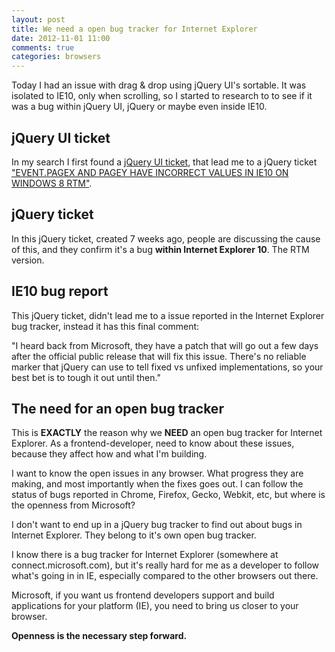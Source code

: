 ```yaml
---
layout: post
title: We need a open bug tracker for Internet Explorer
date: 2012-11-01 11:00
comments: true
categories: browsers
---
```


Today I had an issue with drag & drop using jQuery UI's sortable. It was isolated to IE10, only when scrolling, so I started to research to to see if it was a bug within jQuery UI, jQuery or maybe even inside IE10.

<!--more-->

## jQuery UI ticket

In my search I first found a [jQuery UI ticket](http://bugs.jqueryui.com/ticket/8633), that lead me to a jQuery ticket ["EVENT.PAGEX AND PAGEY HAVE INCORRECT VALUES IN IE10 ON WINDOWS 8 RTM"](http://bugs.jquery.com/ticket/12343).

## jQuery ticket

In this jQuery ticket, created 7 weeks ago, people are discussing the cause of this, and they confirm it's a bug **within Internet Explorer 10**. The RTM version.

## IE10 bug report

This jQuery ticket, didn't lead me to a issue reported in the Internet Explorer bug tracker, instead it has this final comment:

"I heard back from Microsoft, they have a patch that will go out a few days after the official public release that will fix this issue. There's no reliable marker that jQuery can use to tell fixed vs unfixed implementations, so your best bet is to tough it out until then."

## The need for an open bug tracker

This is **EXACTLY** the reason why we **NEED** an open bug tracker for Internet Explorer. As a frontend-developer, need to know about these issues, because they affect how and what I'm building.

I want to know the open issues in any browser. What progress they are making, and most importantly when the fixes goes out. I can follow the status of bugs reported in Chrome, Firefox, Gecko, Webkit, etc, but where is the openness from Microsoft?

I don't want to end up in a jQuery bug tracker to find out about bugs in Internet Explorer. They belong to it's own open bug tracker.

I know there is a bug tracker for Internet Explorer (somewhere at connect.microsoft.com), but it's really hard for me as a developer to follow what's going in in IE, especially compared to the other browsers out there.

Microsoft, if you want us frontend developers support and build applications for your platform (IE), you need to bring us closer to your browser.

**Openness is the necessary step forward.**
